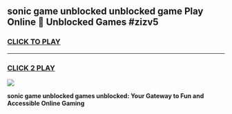 
## sonic game unblocked unblocked game Play Online 👋 Unblocked Games #zizv5
<h3>
<a href="https://premium.freeplayer.one?title=sonic_game_unblocked&ref=21F">CLICK TO PLAY</a></h3>
<hr>

<h3>
<a href="https://premium.freeplayer.one?title=sonic_game_unblocked&ref=21F">CLICK 2 PLAY</a>
  
</h3>

<a href="https://premium.freeplayer.one?title=sonic_game_unblocked&ref=21F/"><img src="https://clearcache.store/games.png"></a>


**sonic game unblocked games unblocked: Your Gateway to Fun and Accessible Online Gaming**
